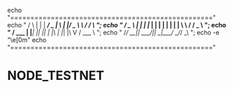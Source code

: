 echo "=================================================="
echo "    / \  | |   |  ___/ _ \| \ | |/ _ \ \   / / \    ";
echo "   / _ \ | |   | |_ | | | |  \| | | | \ \ / / _ \   ";
echo "  / ___ \| |___|  _|| |_| | |\  | |_| |\ V / ___ \  ";
echo " /_/   \_\_____|_|   \___/|_| \_|\___/  \_/_/   \_\ ";
echo -e "\e[0m"
echo "==================================================" 

# NODE_TESTNET
